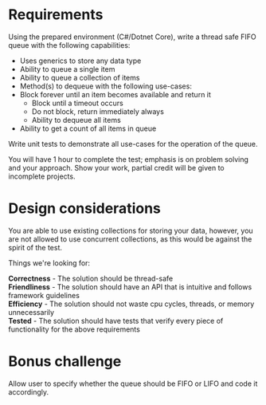 # Requirements
Using the prepared environment (C#/Dotnet Core), write a thread safe FIFO queue with the following capabilities:

* Uses generics to store any data type
* Ability to queue a single item
* Ability to queue a collection of items
* Method(s) to dequeue with the following use-cases:
* Block forever until an item becomes available and return it
  * Block until a timeout occurs
  * Do not block, return immediately always
  * Ability to dequeue all items
* Ability to get a count of all items in queue

Write unit tests to demonstrate all use-cases for the operation of the queue. 

You will have 1 hour to complete the test; emphasis is on problem solving and your approach.  Show your work, partial credit will be given to incomplete projects.

# Design considerations
You are able to use existing collections for storing your data, however, you are not allowed to use concurrent collections, as this would be against the spirit of the test.

Things we're looking for:

**Correctness** - The solution should be thread-safe  
**Friendliness** - The solution should have an API that is intuitive and follows framework guidelines  
**Efficiency** - The solution should not waste cpu cycles, threads, or memory unnecessarily  
**Tested** - The solution should have tests that verify every piece of functionality for the above requirements

# Bonus challenge
Allow user to specify whether the queue should be FIFO or LIFO and code it accordingly.


